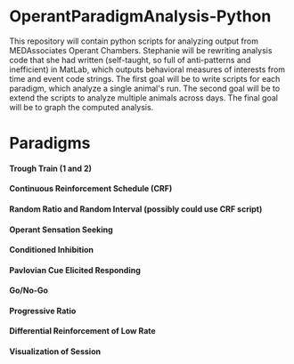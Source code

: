 # OperantParadigmAnalysis-Python
This repository will contain python scripts for analyzing output from MEDAssociates Operant Chambers. Stephanie will be rewriting analysis code that she had written (self-taught, so full of anti-patterns and inefficient) in MatLab, which outputs behavioral measures of interests from time and event code strings.
The first goal will be to write scripts for each paradigm, which analyze a single animal's run.
The second goal will be to extend the scripts to analyze multiple animals across days.
The final goal will be to graph the computed analysis.

# Paradigms
#### Trough Train (1 and 2)
#### Continuous Reinforcement Schedule (CRF)
#### Random Ratio and Random Interval (possibly could use CRF script)
#### Operant Sensation Seeking
#### Conditioned Inhibition
#### Pavlovian Cue Elicited Responding
#### Go/No-Go
#### Progressive Ratio
#### Differential Reinforcement of Low Rate 
#### Visualization of Session
